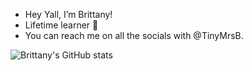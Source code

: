 - Hey Yall, I’m Brittany!
- Lifetime learner 📝
- You can reach me on all the socials with @TinyMrsB.



![Brittany's GitHub stats](https://github-readme-stats.vercel.app/api?username=tinymrsb&show_icons=true&theme=dracula)

